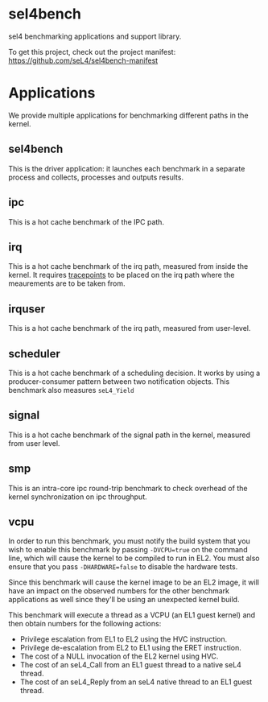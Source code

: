 <!--
  Copyright 2017, Data61
  Commonwealth Scientific and Industrial Research Organisation (CSIRO)
  ABN 41 687 119 230.

  This software may be distributed and modified according to the terms of
  the BSD 2-Clause license. Note that NO WARRANTY is provided.
  See "LICENSE_BSD2.txt" for details.

  @TAG(DATA61_BSD)
-->
# sel4bench

sel4 benchmarking applications and support library.

To get this project, check out the project manifest: https://github.com/seL4/sel4bench-manifest

# Applications

We provide multiple applications for benchmarking different paths in the kernel.

## sel4bench

This is the driver application: it launches each benchmark in a separate process and collects, processes and outputs results.

## ipc

This is a hot cache benchmark of the IPC path.

## irq

This is a hot cache benchmark of the irq path, measured from inside the kernel. It requires [tracepoints](https://docs.sel4.systems/BenchmarkingGuide.html#in-kernel-log-buffer) to be placed on the irq path where the meaurements are to be taken from.

## irquser

This is a hot cache benchmark of the irq path, measured from user-level.

## scheduler

This is a hot cache benchmark of a scheduling decision. It works by using a producer-consumer pattern between two notification objects.
This benchmark also measures `seL4_Yield`

## signal

This is a hot cache benchmark of the signal path in the kernel, measured from user level.

## smp

This is an intra-core ipc round-trip benchmark to check overhead of the kernel synchronization on ipc throughput.

## vcpu

In order to run this benchmark, you must notify the build system that you wish to enable this benchmark by passing `-DVCPU=true` on the command line, which will cause the kernel to be compiled to run in EL2. You must also ensure that you pass `-DHARDWARE=false` to disable the hardware tests.

Since this benchmark will cause the kernel image to be an EL2 image, it will have an impact on the observed numbers for the other benchmark applications as well since they'll be using an unexpected kernel build.

This benchmark will execute a thread as a VCPU (an EL1 guest kernel) and then obtain numbers for the following actions:
* Privilege escalation from EL1 to EL2 using the HVC instruction.
* Privilege de-escalation from EL2 to EL1 using the ERET instruction.
* The cost of a NULL invocation of the EL2 kernel using HVC.
* The cost of an seL4_Call from an EL1 guest thread to a native seL4 thread.
* The cost of an seL4_Reply from an seL4 native thread to an EL1 guest thread.
